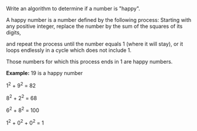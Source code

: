 Write an algorithm to determine if a number is "happy".

A happy number is a number defined by the following process: Starting with any positive integer, replace the number by the sum of the squares of its digits,   

and repeat the process until the number equals 1 (where it will stay), or it loops endlessly in a cycle which does not include 1. 

Those numbers for which this process ends in 1 are happy numbers.

**Example:** 19 is a happy number

1<sup>2</sup> + 9<sup>2</sup> = 82

8<sup>2</sup> + 2<sup>2</sup> = 68

6<sup>2</sup> + 8<sup>2</sup> = 100

1<sup>2</sup> + 0<sup>2</sup> + 0<sup>2</sup> = 1


